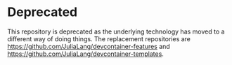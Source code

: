 # Deprecated

This repository is deprecated as the underlying technology has moved to a different way of doing things. The replacement repositories are https://github.com/JuliaLang/devcontainer-features and https://github.com/JuliaLang/devcontainer-templates.
